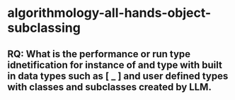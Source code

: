 # algorithmology-all-hands-object-subclassing

## RQ: What is the performance or run type idnetification for instance of and type with built in data types such as [ _ ] and user defined types with classes and subclasses created by LLM.

